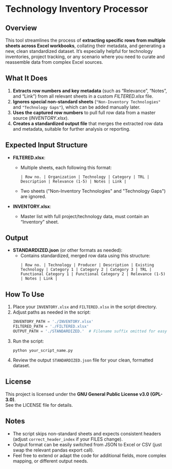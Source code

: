 # Technology Inventory Processor

## Overview

This tool streamlines the process of **extracting specific rows from multiple sheets across Excel workbooks**, collating their metadata, and generating a new, clean standardized dataset. It’s especially helpful for technology inventories, project tracking, or any scenario where you need to curate and reassemble data from complex Excel sources.

## What It Does

1. **Extracts row numbers and key metadata** (such as “Relevance”, “Notes”, and “Link”) from all relevant sheets in a custom _FILTERED.xlsx_ file.
2. **Ignores special non-standard sheets** (`"Non-Inventory Technologies"` and `"Technology Gaps"`), which can be added manually later.
3. **Uses the captured row numbers** to pull full row data from a master source (_INVENTORY.xlsx_).
4. **Creates a standardized output file** that merges the extracted row data and metadata, suitable for further analysis or reporting.

## Expected Input Structure

- **FILTERED.xlsx**: 
  - Multiple sheets, each following this format:
    ```
    | Row no. | Organization | Technology | Category | TRL | Description | Relevance (1-5) | Notes | Link |
    ```
  - Two sheets ("Non-Inventory Technologies" and "Technology Gaps") are ignored.

- **INVENTORY.xlsx**:
  - Master list with full project/technology data, must contain an “Inventory” sheet.

## Output

- **STANDARDIZED.json** (or other formats as needed):
  - Contains standardized, merged row data using this structure:
    ```
    | Row no. | Technology | Producer | Description | Existing Technology | Category 1 | Category 2 | Category 3 | TRL | Functional Category 1 | Functional Category 2 | Relevance (1-5) | Notes | Link |
    ```

## How To Use

1. Place your `INVENTORY.xlsx` and `FILTERED.xlsx` in the script directory.
2. Adjust paths as needed in the script:
    ```python
    INVENTORY_PATH = './INVENTORY.xlsx'
    FILTERED_PATH = './FILTERED.xlsx'
    OUTPUT_PATH = './STANDARDIZED.'  # Filename suffix omitted for easy path resuse.
    ```
3. Run the script:
    ```
    python your_script_name.py
    ```
4. Review the output `STANDARDIZED.json` file for your clean, formatted dataset.

## License

This project is licensed under the **GNU General Public License v3.0 (GPL-3.0)**.  
See the LICENSE file for details.

## Notes

- The script skips non-standard sheets and expects consistent headers (adjust `correct_header_index` if your FILES change).
- Output format can be easily switched from JSON to Excel or CSV (just swap the relevant pandas export call).
- Feel free to extend or adapt the code for additional fields, more complex mapping, or different output needs.

